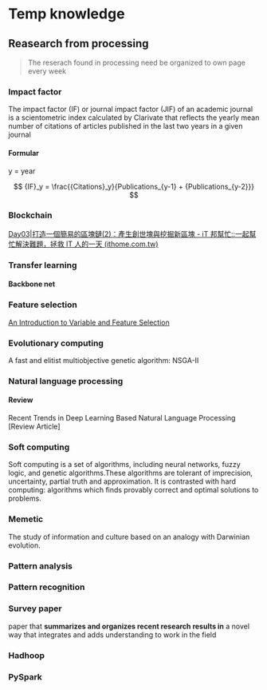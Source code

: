 # Temp knowledge

## Reasearch from processing

> The reserach found in processing
> need be organized to own page every week

### Impact factor

The impact factor (IF) or journal impact factor (JIF) of an academic journal is a scientometric index calculated by Clarivate that reflects the yearly mean number of citations of articles published in the last two years in a given journal

#### Formular

y = year

$$
{IF}_y = \frac{{Citations}_y}{Publications_{y-1} + {Publications_{y-2}}}
$$

### Blockchain

[Day03|打造一個簡易的區塊鏈(2)：產生創世塊與挖掘新區塊 - iT 邦幫忙::一起幫忙解決難題，拯救 IT 人的一天 (ithome.com.tw)](https://ithelp.ithome.com.tw/articles/10215088)

### Transfer learning 

#### Backbone net

### Feature selection

[An Introduction to Variable and Feature Selection](https://www.jmlr.org/papers/volume3/guyon03a/guyon03a.pdf)

### Evolutionary computing

A fast and elitist multiobjective genetic algorithm: NSGA-II

### Natural language processing 

#### Review

Recent Trends in Deep Learning Based Natural Language Processing [Review Article]

### Soft computing

Soft computing is a set of algorithms, including neural networks, fuzzy logic, and genetic algorithms.These algorithms are tolerant of imprecision, uncertainty, partial truth and approximation. It is contrasted with hard computing: algorithms which finds provably correct and optimal solutions to problems.

### Memetic

The study of information and culture based on an analogy with Darwinian evolution.

### Pattern analysis

### Pattern recognition

### Survey paper

paper that **summarizes and organizes recent research results in** a novel way that integrates and adds understanding to work in the field

### Hadhoop

### PySpark